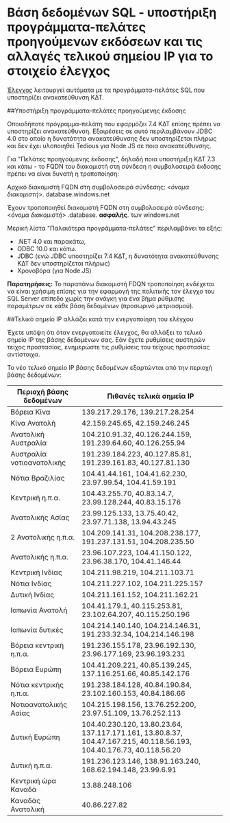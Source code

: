 <properties
    pageTitle="Υποστήριξη βάσης δεδομένων SQL παλαιότερα προγράμματα-πελάτες και τελικού σημείου IP αλλάζει για το στοιχείο έλεγχος | Microsoft Azure"
    description="Μάθετε σχετικά με υποστήριξης προγράμματα-πελάτες προηγούμενης έκδοσης της βάσης δεδομένων SQL και IP αλλαγές τελικό σημείο για τον έλεγχο."
    services="sql-database"
    documentationCenter=""
    authors="ronitr"
    manager="jhubbard"
    editor=""/>

<tags
    ms.service="sql-database"
    ms.workload="data-management"
    ms.tgt_pltfrm="na"
    ms.devlang="na"
    ms.topic="article"
    ms.date="07/10/2016"
    ms.author="ronitr"/>

# <a name="sql-database----downlevel-clients-support-and-ip-endpoint-changes-for-auditing"></a>Βάση δεδομένων SQL - υποστήριξη προγράμματα-πελάτες προηγούμενων εκδόσεων και τις αλλαγές τελικού σημείου IP για το στοιχείο έλεγχος


[Έλεγχος](sql-database-auditing-get-started.md) λειτουργεί αυτόματα με τα προγράμματα-πελάτες SQL που υποστηρίζει ανακατεύθυνση ΚΔΤ.


##<a id="subheading-1"></a>Υποστήριξη προγράμματα-πελάτες προηγούμενης έκδοσης

Οποιοδήποτε πρόγραμμα-πελάτη που εφαρμόζει 7.4 ΚΔΤ επίσης πρέπει να υποστηρίζει ανακατεύθυνση. Εξαιρέσεις σε αυτό περιλαμβάνουν JDBC 4.0 στο οποίο η δυνατότητα ανακατεύθυνσης δεν υποστηρίζεται πλήρως και δεν έχει υλοποιηθεί Tedious για Node.JS σε ποια ανακατεύθυνσης.

Για "Πελάτες προηγούμενης έκδοσης", δηλαδή ποια υποστήριξη ΚΔΤ 7.3 και κάτω - το FQDN του διακομιστή στη σύνδεση η συμβολοσειρά έκδοσης πρέπει να είναι δυνατή η τροποποίηση:

Αρχικό διακομιστή FQDN στη συμβολοσειρά σύνδεσης: <*όνομα διακομιστή*>. database.windows.net

Έχουν τροποποιηθεί διακομιστή FQDN στη συμβολοσειρά σύνδεσης: <*όνομα διακομιστή*> .database. **ασφαλής**. των windows.net

Μερική λίστα "Παλαιότερα προγράμματα-πελάτες" περιλαμβάνει τα εξής:

- .NET 4.0 και παρακάτω,
- ODBC 10.0 και κάτω.
- JDBC (ενώ JDBC υποστηρίζει 7.4 ΚΔΤ, η δυνατότητα ανακατεύθυνσης ΚΔΤ δεν υποστηρίζεται πλήρως)
- Χρονοβόρα (για Node.JS)

**Παρατηρήσεις:** Το παραπάνω διακομιστή FDQN τροποποίηση ενδέχεται να είναι χρήσιμη επίσης για την εφαρμογή της πολιτικής τον έλεγχο του SQL Server επίπεδο χωρίς την ανάγκη για ένα βήμα ρύθμισης παραμέτρων σε κάθε βάση δεδομένων (προσωρινό μετριασμού).

##<a id="subheading-2"></a>Τελικό σημείο IP αλλάζει κατά την ενεργοποίηση του ελέγχου

Έχετε υπόψη ότι όταν ενεργοποιείτε έλεγχος, θα αλλάξει το τελικό σημείο IP της βάσης δεδομένων σας. Εάν έχετε ρυθμίσεις αυστηρών τείχος προστασίας, ενημερώστε τις ρυθμίσεις του τείχους προστασίας αντίστοιχα.

Το νέο τελικό σημείο IP βάσης δεδομένων εξαρτώνται από την περιοχή βάσης δεδομένων:

| Περιοχή βάσης δεδομένων | Πιθανές τελικά σημεία IP |
|----------|---------------|
| Βόρεια Κίνα  | 139.217.29.176, 139.217.28.254 |
| Κίνα Ανατολή  | 42.159.245.65, 42.159.246.245 |
| Ανατολική Αυστραλία  | 104.210.91.32, 40.126.244.159, 191.239.64.60, 40.126.255.94 |
| Αυστραλία νοτιοανατολικής | 191.239.184.223, 40.127.85.81, 191.239.161.83, 40.127.81.130 |
| Νότια Βραζιλίας  | 104.41.44.161, 104.41.62.230, 23.97.99.54, 104.41.59.191 |
| Κεντρική η.π.α.  | 104.43.255.70, 40.83.14.7, 23.99.128.244, 40.83.15.176 |
| Ανατολικής Ασίας   | 23.99.125.133, 13.75.40.42, 23.97.71.138, 13.94.43.245 |
| 2 Ανατολικής η.π.α. | 104.209.141.31, 104.208.238.177, 191.237.131.51, 104.208.235.50 |
| Ανατολικής η.π.α.   | 23.96.107.223, 104.41.150.122, 23.96.38.170, 104.41.146.44 |
| Κεντρική Ινδίας  | 104.211.98.219, 104.211.103.71 |
| Νότια Ινδίας   | 104.211.227.102, 104.211.225.157 |
| Δυτική Ινδίας  | 104.211.161.152, 104.211.162.21 |
| Ιαπωνία Ανατολή   | 104.41.179.1, 40.115.253.81, 23.102.64.207, 40.115.250.196 |
| Ιαπωνία δυτικές    | 104.214.140.140, 104.214.146.31, 191.233.32.34, 104.214.146.198 |
| Βόρεια κεντρική η.π.α.  | 191.236.155.178, 23.96.192.130, 23.96.177.169, 23.96.193.231 |
| Βόρεια Ευρώπη  | 104.41.209.221, 40.85.139.245, 137.116.251.66, 40.85.142.176 |
| Νότια κεντρικής η.π.α.  | 191.238.184.128, 40.84.190.84, 23.102.160.153, 40.84.186.66 |
| Νοτιοανατολικής Ασίας  | 104.215.198.156, 13.76.252.200, 23.97.51.109, 13.76.252.113 |
| Δυτική Ευρώπη  | 104.40.230.120, 13.80.23.64, 137.117.171.161, 13.80.8.37, 104.47.167.215, 40.118.56.193, 104.40.176.73, 40.118.56.20 |
| Δυτική η.π.α.  | 191.236.123.146, 138.91.163.240, 168.62.194.148, 23.99.6.91 |
| Κεντρική ώρα Καναδά  | 13.88.248.106 |
| Καναδάς Ανατολική  |  40.86.227.82 |
